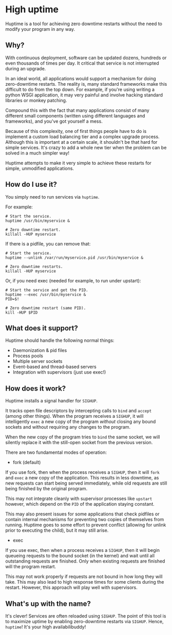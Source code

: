 High uptime
===========

Huptime is a tool for achieving zero downtime restarts without the need to
modify your program in any way.

Why?
----

With continuous deployment, software can be updated dozens, hundreds or even
thousands of times per day. It critical that service is not interrupted during
an upgrade.

In an ideal world, all applications would support a mechanism for doing
zero-downtime restarts. The reality is, many standard frameworks make this
difficult to do from the top down. For example, if you're using writing a
python WSGI application, it may very painful and involve hacking standard
libraries or monkey patching.

Compound this with the fact that many applications consist of many different
small components (written using different languages and frameworks), and you've
got yourself a mess.

Because of this complexity, one of first things people have to do is implement
a custom load balancing tier and a complex upgrade process. Although this is
important at a certain scale, it shouldn't be that hard for simple services.
It's crazy to add a whole new tier when the problem can be solved in a much
simpler way!

Huptime attempts to make it very simple to achieve these restarts for simple,
unmodified applications.

How do I use it?
----------------

You simply need to run services via `huptime`.

For example:

    # Start the service.
    huptime /usr/bin/myservice &

    # Zero downtime restart.
    killall -HUP myservice

If there is a pidfile, you can remove that:

    # Start the service.
    huptime --unlink /var/run/myservice.pid /usr/bin/myservice &

    # Zero downtime restarts.
    killall -HUP myservice

Or, if you need exec (needed for example, to run under upstart):

    # Start the service and get the PID.
    huptime --exec /usr/bin/myservice &
    PID=$!

    # Zero downtime restart (same PID).
    kill -HUP $PID

What does it support?
---------------------

Huptime should handle the following normal things:

* Daemonization & pid files
* Process pools
* Multiple server sockets
* Event-based and thread-based servers
* Integration with supervisors (just use exec!)

How does it work?
-----------------

Huptime installs a signal handler for `SIGHUP`.

It tracks open file descriptors by intercepting calls to `bind` and `accept`
(among other things). When the program receives a `SIGHUP`, it will
intelligently `exec` a new copy of the program *without* closing any bound
sockets and without requiring any changes to the program.

When the new copy of the program tries to `bind` the same socket, we will
silently replace it with the still-open socket from the previous version.

There are two fundamental modes of operation:

* fork (default)

If you use fork, then when the process receives a `SIGHUP`, then it will `fork`
and `exec` a new copy of the application. This results in less downtime, as new
requests can start being served immediately, while old requests are still being
finished by the original program.

This may not integrate cleanly with supervisor processes like `upstart`
however, which depend on the `PID` of the application staying constant.

This may also present issues for some applications that check pidfiles or
contain internal mechanisms for preventing two copies of themselves from
running. Huptime goes to some effort to prevent conflict (allowing for unlink
prior to executing the child), but it may still arise.

* exec

If you use exec, then when a process receives a `SIGHUP`, then it will begin
queueing requests to the bound socket (in the kernel) and wait until all
outstanding requests are finished. Only when existing requests are finished
will the program restart.

This may not work properly if requests are not bound in how long they will
take. This may also lead to high response times for some clients during the
restart. However, this approach will play well with supervisors.

What's up with the name?
------------------------

It's clever! Services are often reloaded using `SIGHUP`. The point of this tool
is to maximize uptime by enabling zero-downtime restarts via `SIGHUP`. Hence,
`huptime`! It's your high availabilibuddy!

